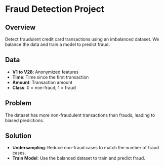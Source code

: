 # Fraud Detection Project

## **Overview**
Detect fraudulent credit card transactions using an imbalanced dataset. We balance the data and train a model to predict fraud.

## **Data**
- **V1 to V28**: Anonymized features
- **Time**: Time since the first transaction
- **Amount**: Transaction amount
- **Class**: 0 = non-fraud, 1 = fraud

## **Problem**
The dataset has more non-fraudulent transactions than frauds, leading to biased predictions.

## **Solution**
- **Undersampling**: Reduce non-fraud cases to match the number of fraud cases.
- **Train Model**: Use the balanced dataset to train and predict fraud.
